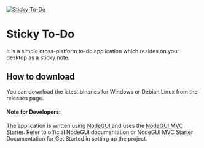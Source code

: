 [![Sticky To-Do](https://repository-images.githubusercontent.com/264000223/0d46fa00-bcd6-11ea-9a3d-5cd9f26b6282)](https://rinnegan.co)

# Sticky To-Do

It is a simple cross-platform to-do application which resides on your desktop as a sticky note. 

## How to download

You can download the latest binaries for Windows or Debian Linux from the releases page. 

#### Note for Developers:

The application is written using [NodeGUI](https://github.com/nodegui/nodegui) and uses the [NodeGUI MVC Starter](https://github.com/RinneganTech/nodegui-mvc-starter). Refer to official NodeGUI documentation or NodeGUI MVC Starter Documentation for Get Started in setting up the project.

